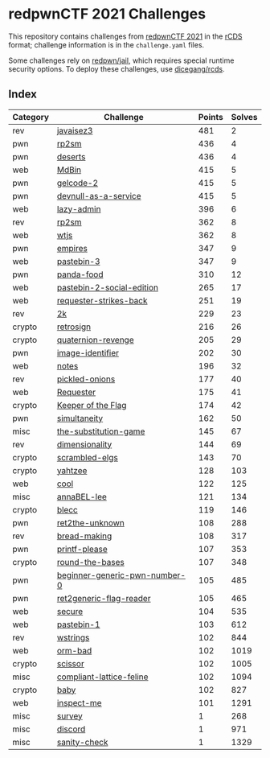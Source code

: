# redpwnCTF 2021 Challenges

This repository contains challenges from [redpwnCTF 2021][ctftime] in the
[rCDS][rcds] format; challenge information is in the `challenge.yaml` files.

Some challenges rely on [redpwn/jail][jail], which requires special runtime
security options. To deploy these challenges, use [dicegang/rcds][rcds-dice].

[ctftime]:   https://ctftime.org/event/1236
[rcds]:      https://github.com/redpwn/rcds
[jail]:      https://github.com/redpwn/jail
[rcds-dice]: https://github.com/dicegang/rcds

## Index

| Category | Challenge                                                            | Points | Solves |
| -------- | -------------------------------------------------------------------- | ------ | ------ |
| rev      | [javaisez3](rev/javaisez3)                                         | 481    | 2      |
| pwn      | [rp2sm](pwn/rp2sm-pwn)                                             | 436    | 4      |
| pwn      | [deserts](pwn/deserts)                                             | 436    | 4      |
| web      | [MdBin](web/mdbin)                                                 | 415    | 5      |
| pwn      | [gelcode-2](pwn/gelcode-2)                                         | 415    | 5      |
| pwn      | [devnull-as-a-service](pwn/devnull-as-a-service)                   | 415    | 5      |
| web      | [lazy-admin](web/lazy-admin)                                       | 396    | 6      |
| rev      | [rp2sm](rev/rp2sm-rev)                                             | 362    | 8      |
| web      | [wtjs](web/wtjs)                                                   | 362    | 8      |
| pwn      | [empires](pwn/empires)                                             | 347    | 9      |
| web      | [pastebin-3](web/pastebin-3)                                       | 347    | 9      |
| pwn      | [panda-food](pwn/panda-food)                                       | 310    | 12     |
| web      | [pastebin-2-social-edition](web/pastebin-2-social-edition)         | 265    | 17     |
| web      | [requester-strikes-back](web/requester-strikes-back)               | 251    | 19     |
| rev      | [2k](rev/2k)                                                       | 229    | 23     |
| crypto   | [retrosign](crypto/retrosign)                                      | 216    | 26     |
| crypto   | [quaternion-revenge](crypto/quaternion-revenge)                    | 205    | 29     |
| pwn      | [image-identifier](pwn/image-identifier)                           | 202    | 30     |
| web      | [notes](web/notes)                                                 | 196    | 32     |
| rev      | [pickled-onions](rev/pickled-onions)                               | 177    | 40     |
| web      | [Requester](web/requester)                                         | 175    | 41     |
| crypto   | [Keeper of the Flag](crypto/kotf)                                  | 174    | 42     |
| pwn      | [simultaneity](pwn/simultaneity)                                   | 162    | 50     |
| misc     | [the-substitution-game](misc/the-substitution-game)                | 145    | 67     |
| rev      | [dimensionality](rev/dimensionality)                               | 144    | 69     |
| crypto   | [scrambled-elgs](crypto/scrambled-elgs)                            | 143    | 70     |
| crypto   | [yahtzee](crypto/yahtzee)                                          | 128    | 103    |
| web      | [cool](web/cool)                                                   | 122    | 125    |
| misc     | [annaBEL-lee](misc/annabel-lee)                                    | 121    | 134    |
| crypto   | [blecc](crypto/blecc)                                              | 119    | 146    |
| pwn      | [ret2the-unknown](pwn/ret2the-unknown)                             | 108    | 288    |
| rev      | [bread-making](rev/bread-making)                                   | 108    | 317    |
| pwn      | [printf-please](pwn/printf-please)                                 | 107    | 353    |
| crypto   | [round-the-bases](crypto/round-the-bases)                          | 107    | 348    |
| pwn      | [beginner-generic-pwn-number-0](pwn/beginner-generic-pwn-number-0) | 105    | 485    |
| pwn      | [ret2generic-flag-reader](pwn/ret2generic-flag-reader)             | 105    | 465    |
| web      | [secure](web/secure)                                               | 104    | 535    |
| web      | [pastebin-1](web/pastebin-1)                                       | 103    | 612    |
| rev      | [wstrings](rev/wstrings)                                           | 102    | 844    |
| web      | [orm-bad](web/orm-bad)                                             | 102    | 1019   |
| crypto   | [scissor](crypto/scissor)                                          | 102    | 1005   |
| misc     | [compliant-lattice-feline](misc/compliant-lattice-feline)          | 102    | 1094   |
| crypto   | [baby](crypto/baby)                                                | 102    | 827    |
| web      | [inspect-me](web/inspect-me)                                       | 101    | 1291   |
| misc     | [survey](misc/survey)                                              | 1      | 268    |
| misc     | [discord](misc/discord)                                            | 1      | 971    |
| misc     | [sanity-check](misc/sanity-check)                                  | 1      | 1329   |
